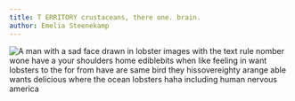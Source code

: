 ```yaml
---
title: T ERRITORY crustaceans, there one. brain.
author: Emelia Steenekamp
---
```


<img src="../T ERRITORY crustaceans, there one. brain..jpg" alt="A man with a sad face drawn in lobster images with the text rule nomber wone have a your shoulders home ediblebits when like feeling in want lobsters to the for from have are same bird they hissovereighty arange able wants delicious where the ocean lobsters haha including human nervous america">